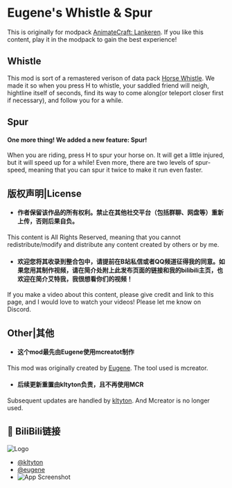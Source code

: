 # Eugene's Whistle & Spur
This is originally for modpack [AnimateCraft: Lankeren](https://modrinth.com/modpack/animatecraft-lankeren). If you like this content, play it in the modpack to gain the best experience!


## Whistle
This mod is sort of a remastered verison of data pack [Horse Whistle](https://www.planetminecraft.com/data-pack/horse-whistle-call-your-horse-to-come-to-you-just-like-that-in-red-dead-redemption-2/). We made it so when you press H to whistle,
your saddled friend will neigh, hightline itself of seconds, find its way to come along(or teleport closer first if necessary), 
and follow you for a while.

## Spur
#### One more thing! We added a new feature: Spur! 
When you are riding, press H to spur your horse on. 
It will get a little injured, but it will speed up for a while! Even more, 
there are two levels of spur-speed, meaning that you can spur it twice to make it run even faster.
## 版权声明|License
- #### 作者保留该作品的所有权利。禁止在其他社交平台（包括群聊、网盘等）重新上传，否则后果自负。 
This content is All Rights Reserved, meaning that you cannot redistribute/modify and distribute any content created by others or by me.
- #### 欢迎您将其收录到整合包中，请提前在B站私信或者QQ频道征得我的同意。如果您用其制作视频，请在简介处附上此发布页面的链接和我的bilibili主页，也欢迎在简介艾特我，我很想看你们的视频！ 
If you make a video about this content, please give credit and link to this page, and I would love to watch your videos! Please let me know on Discord.
## Other|其他
- #### 这个mod最先由Eugene使用mcreatot制作
This mod was originally created by [Eugene](https://modrinth.com/user/Eugene).
The tool used is mcreator.
- #### 后续更新重置由kltyton负责，且不再使用MCR
Subsequent updates are handled by [kltyton](https://modrinth.com/user/kltyton).
And Mcreator is no longer used.
## 🔗 BiliBili链接
![Logo](https://i0.hdslb.com/bfs/archive/c8fd97a40bf79f03e7b76cbc87236f612caef7b2.png)
- [@kltyton](https://space.bilibili.com/353872260/)
- [@eugene](https://space.bilibili.com/190900020/)
- ![App Screenshot]([https://via.placeholder.com/468x300?text=App+Screenshot+Here](https://cdn.modrinth.com/data/kdPyFGUG/da988d833a79a341fd48baed434787f51d9a1860.png)https://cdn.modrinth.com/data/kdPyFGUG/da988d833a79a341fd48baed434787f51d9a1860.png)
